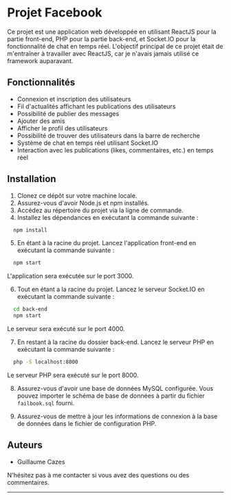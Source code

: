 # Projet Facebook

Ce projet est une application web développée en utilisant ReactJS pour la partie front-end, PHP pour la partie back-end, et Socket.IO pour la fonctionnalité de chat en temps réel. L'objectif principal de ce projet était de m'entraîner à travailler avec ReactJS, car je n'avais jamais utilisé ce framework auparavant.

## Fonctionnalités

- Connexion et inscription des utilisateurs
- Fil d'actualités affichant les publications des utilisateurs
- Possibilité de publier des messages
- Ajouter des amis
- Afficher le profil des utilisateurs
- Possibilité de trouver des utilisateurs dans la barre de recherche
- Système de chat en temps réel utilisant Socket.IO
- Interaction avec les publications (likes, commentaires, etc.) en  temps réel

## Installation

1. Clonez ce dépôt sur votre machine locale.
2. Assurez-vous d'avoir Node.js et npm installés.
3. Accédez au répertoire du projet via la ligne de commande.
4. Installez les dépendances en exécutant la commande suivante :
```bash
  npm install 
```
5. En étant à la racine du projet. Lancez l'application front-end en exécutant la commande suivante :

```bash
  npm start
```
L'application sera exécutée sur le port 3000.

6. Tout en étant a la racine du projet. Lancez le serveur Socket.IO en exécutant la commande suivante :
```bash
  cd back-end
  npm start
```
Le serveur sera exécuté sur le port 4000.

7. En restant à la racine du dossier back-end. Lancez le serveur PHP en exécutant la commande suivante :
```bash
  php -S localhost:8000
```
Le serveur PHP sera exécuté sur le port 8000.

8. Assurez-vous d'avoir une base de données MySQL configurée. Vous pouvez importer le schéma de base de données à partir du fichier `failbook.sql` fourni.

9. Assurez-vous de mettre à jour les informations de connexion à la base de données dans le fichier de configuration PHP.

## Auteurs

- Guillaume Cazes

N'hésitez pas à me contacter si vous avez des questions ou des commentaires.

---
